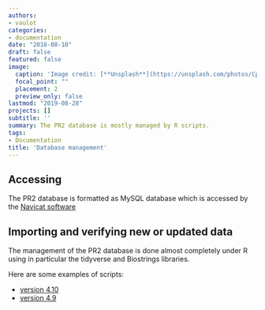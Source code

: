 ```yaml
---
authors:
- vaulot
categories:
- documentation
date: "2018-08-10"
draft: false
featured: false
image:
  caption: 'Image credit: [**Unsplash**](https://unsplash.com/photos/CpkOjOcXdUY)'
  focal_point: ""
  placement: 2
  preview_only: false
lastmod: "2019-08-28"
projects: []
subtitle: ''
summary: The PR2 database is mostly managed by R scripts.
tags:
- Documentation
title: 'Database management'
---
```


## Accessing

The PR2 database is formatted as MySQL database which is accessed by the [Navicat software](https://www.navicat.com/)


## Importing and verifying new or updated data

The management of the PR2 database is done almost completely under R using in particular the tidyverse and Biostrings libraries.

Here are some examples of scripts:

* [version 4.10](https://vaulot.github.io/pr2/PR2_update_4.10.0_pr2_original.html)
* [version 4.9](https://vaulot.github.io/pr2/PR2_update_4.9.0_DinoRef.html)
